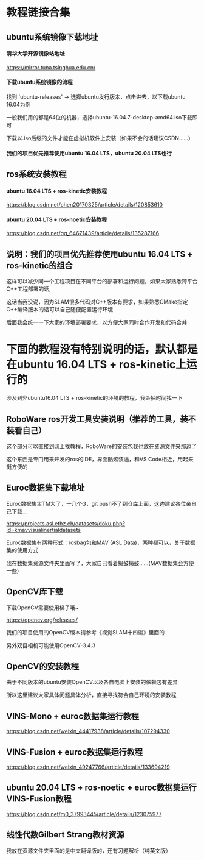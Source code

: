 # 教程链接合集

## ubuntu系统镜像下载地址

#### 清华大学开源镜像站地址
https://mirror.tuna.tsinghua.edu.cn/

#### 下载ubuntu系统镜像的流程

找到 'ubuntu-releases' -> 选择ubuntu发行版本，点击进去，以下载ubuntu 16.04为例

一般我们用的都是64位的机器，选择ubuntu-16.04.7-desktop-amd64.iso下载即可

下载以.iso后缀的文件才能在虚拟机软件上安装（如果不会的话建议CSDN......）

#### 我们的项目优先推荐使用ubuntu 16.04 LTS，ubuntu 20.04 LTS也行

## ros系统安装教程

#### ubuntu 16.04 LTS + ros-kinetic安装教程
https://blog.csdn.net/chen20170325/article/details/120853610

#### ubuntu 20.04 LTS + ros-noetic安装教程
https://blog.csdn.net/qq_64671439/article/details/135287166

## 说明：我们的项目优先推荐使用ubuntu 16.04 LTS + ros-kinetic的组合

这样可以减少同一个工程项目在不同平台的部署和运行问题，如果大家熟悉跨平台C++工程部署的话,

这话当我没说，因为SLAM很多代码对C++版本有要求，如果熟悉CMake指定C++编译版本的话可以自己随便配置运行环境

后面我会统一一下大家的环境部署要求，以方便大家同时合作开发和代码合并

# 下面的教程没有特别说明的话，默认都是在ubuntu 16.04 LTS + ros-kinetic上运行的

涉及到非ubuntu16.04 LTS + ros-kinetic的环境的教程，我会抽时间找一下

## RoboWare ros开发工具安装说明（推荐的工具，装不装看自己）

这个部分可以直接到网上找教程，RoboWare的安装包我也放在资源文件夹那边了

这个东西是专门用来开发的ros的IDE，界面酷炫装逼，和VS Code相近，用起来挺方便的

## Euroc数据集下载地址

Euroc数据集太TM大了，十几个G，git push不了到仓库上面，这边建议各位亲自己下载...

https://projects.asl.ethz.ch/datasets/doku.php?id=kmavvisualinertialdatasets

Euroc数据集有两种形式：rosbag包和MAV (ASL Data)，两种都可以，关于数据集的使用方式

我在数据集资源文件夹里面写了，大家自己看着捣鼓捣鼓......(MAV数据集会方便一些)

## OpenCV库下载

下载OpenCV需要使用梯子哦~

https://opencv.org/releases/

我们的项目使用的OpenCV版本请参考《视觉SLAM十四讲》里面的

另外双目相机可能使用OpenCV-3.4.3

## OpenCV的安装教程

由于不同版本的ubuntu安装OpenCV以及各自电脑上安装的依赖包有差异

所以这里建议大家具体问题具体分析，直接寻找符合自己环境的安装教程

## VINS-Mono + euroc数据集运行教程

https://blog.csdn.net/weixin_44417938/article/details/107294330

## VINS-Fusion + euroc数据集运行教程

https://blog.csdn.net/weixin_49247766/article/details/133694219

## ubuntu 20.04 LTS + ros-noetic + euroc数据集运行VINS-Fusion教程

https://blog.csdn.net/m0_37993445/article/details/123075977

## 线性代数Gilbert Strang教材资源

我放在资源文件夹里面的是中文翻译版的，还有习题解析（纯英文版）